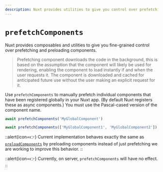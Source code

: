 ```yaml
---
description: Nuxt provides utilities to give you control over prefetching and preloading components.
---
```


# `prefetchComponents`

Nuxt provides composables and utilities to give you fine-grained control over prefetching and preloading components.

> Prefetching component downloads the code in the background, this is based on the assumption that the component will likely be used for rendering, enabling the component to load instantly if and when the user requests it. The component is downloaded and cached for anticipated future use without the user making an explicit request for it.

Use `prefetchComponents` to manually prefetch individual components that have been registered globally in your Nuxt app. (By default Nuxt registers these as async components.) You must use the Pascal-cased version of the component name.

```js
await prefetchComponents('MyGlobalComponent')

await prefetchComponents(['MyGlobalComponent1', 'MyGlobalComponent2'])
```

::alert{icon=👉}
Current implementation behaves exactly the same as [`preloadComponents`](/api/composables/preload-components) by preloading components instead of just prefetching we are working to improve this behavior.
::

::alert{icon=👉}
Currently, on server, `prefetchComponents` will have no effect.
::
